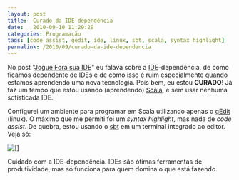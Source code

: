 ```yaml
---
layout: post
title:  Curado da IDE-dependência
date:   2010-09-10 11:29:29
categories: Programação
tags: [code assist, gedit, ide, linux, sbt, scala, syntax highlight]
permalink: /2010/09/curado-da-ide-dependencia
---
```


No post "[Jogue Fora sua IDE](http://borba.blog.br/2010/05/jogue-fora-sua-ide "")" eu falava sobre a [IDE](http://pt.wikipedia.org/wiki/Ambiente_de_Desenvolvimento_Integrado "")-dependência, de como ficamos dependente de IDEs e de como isso é ruim especialmente quando estamos aprendendo uma nova tecnologia. Pois bem, eu estou **CURADO**! Já faz um tempo que estou usando (aprendendo) [Scala](http://www.scala-lang.org ""), e sem usar nenhuma sofisticada IDE.

Configurei um ambiente para programar em Scala utilizando apenas o [gEdit ](http://projects.gnome.org/gedit "")(linux). O máximo que me permiti foi um *syntax highlight*, mas nada de *code assist*. De quebra, estou usando o [sbt](http://code.google.com/p/simple-build-tool "") em um terminal integrado ao editor. Veja só:

[![[]](http://borba.blog.br/wordpress/wp-content/uploads/2010/09/geditscala.png "geditscala")](http://borba.blog.br/wordpress/wp-content/uploads/2010/09/geditscala.png "")

Cuidado com a IDE-dependência. IDEs são ótimas ferramentas de produtividade, mas só funciona para quem domina o que está fazendo.